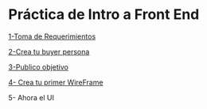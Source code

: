 
# Práctica de Intro a Front End

[1-Toma de Requerimientos](https://github.com/ErickOrtiz0298/MissionFrontEndErickOrtiz/blob/main/01-Intro/1.-Requerimientos.doc)

[2-Crea tu buyer persona](https://github.com/ErickOrtiz0298/MissionFrontEndErickOrtiz/blob/main/01-Intro/2.-persona.pdf) 

[3-Publico objetivo](https://miro.com/app/board/uXjVPRbI7tk=/)

[4- Crea tu primer WireFrame](https://miro.com/app/board/uXjVPQxCaSE=/)

5- Ahora el UI
